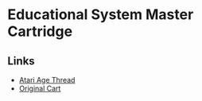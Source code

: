 # Educational System Master Cartridge 

## Links

* [Atari Age Thread](http://atariage.com/forums/topic/237822-disassembling-the-educational-system-master-cartridge/)
* [Original Cart](http://www.atarimania.com/game-atari-400-800-xl-xe-educational-system-master-cartridge_1797.html)
